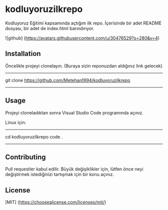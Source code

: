 # kodluyoruzilkrepo
Kodluyoruz Eğitimi kapsamında açtığım ilk repo. İçerisinde bir adet README dosyası, bir adet de index.html barındırıyor.

![github] (https://avatars.githubusercontent.com/u/30476529?s=280&v=4)

## Installation
Öncelikle projeyi clonelayın. (Buraya sizin reponuzdan aldığınız link gelecek)

***
git clone https://github.com/Metehan1994/kodluyoruzilkrepo
***

## Usage
Projeyi cloneladıktan sonra Visual Studio Code programında açınız.

Linux için:
***
cd kodluyoruzilkrepo
code .
***

## Contributing
Pull requestler kabul edilir. Büyük değişiklikler için, lütfen önce neyi değiştirmek istediğinizi tartışmak için bir konu açınız.

## License
[MIT] (https://choosealicense.com/licenses/mit/)

